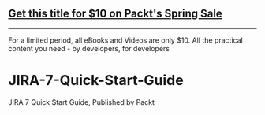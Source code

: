 ## [Get this title for $10 on Packt's Spring Sale](https://www.packt.com/B11001?utm_source=github&utm_medium=packt-github-repo&utm_campaign=spring_10_dollar_2022)
-----
For a limited period, all eBooks and Videos are only $10. All the practical content you need \- by developers, for developers

# JIRA-7-Quick-Start-Guide
JIRA 7 Quick Start Guide, Published by Packt
